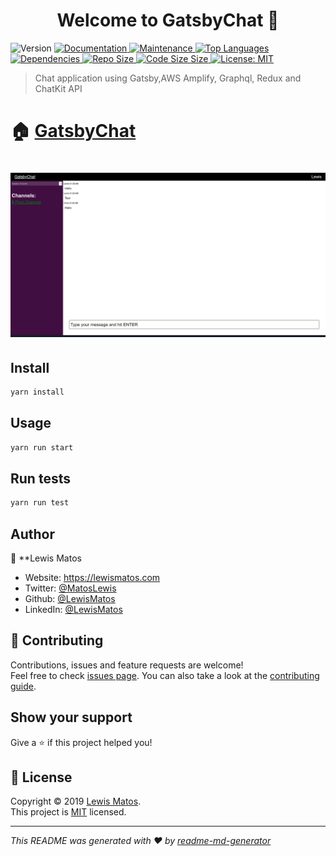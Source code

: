 <h1 align="center">Welcome to GatsbyChat 👋</h1>
<p>
  <img alt="Version" src="https://img.shields.io/badge/version-0.1.0-blue.svg?cacheSeconds=2592000" />
  <a href="https://github.com/LewisMatos/gatsbychat/#readme">
    <img alt="Documentation" src="https://img.shields.io/badge/documentation-yes-brightgreen.svg" target="_blank" />
  </a>
  <a href="https://github.com/LewisMatos/gatsbychat//graphs/commit-activity">
    <img alt="Maintenance" src="https://img.shields.io/badge/Maintained%3F-yes-green.svg" target="_blank" />
  </a>
  <a href="https://github.com/LewisMatos/gatsbychaty/pulse">
    <img alt="Top Languages" src="https://img.shields.io/github/languages/top/LewisMatos/gatsbychat.svg" target="_blank" />
  </a>
  <a href="https://github.com/LewisMatos/gatsbychat/network/dependencies">
    <img alt="Dependencies" src="https://img.shields.io/david/lewismatos/gatsbychat.svg" target="_blank" />
  </a>
   <a href="https://github.com/LewisMatos/gatsbychat/network/dependencies">
    <img alt="Repo Size" src="https://img.shields.io/github/repo-size/LewisMatos/gatsbychat.svg" target="_blank" />
  </a>
     <a href="https://github.com/LewisMatos/gatsbychat/network/dependencies">
    <img alt="Code Size Size" src="https://img.shields.io/github/languages/code-size/LewisMatos/gatsbychat.svg" target="_blank" />
  </a>
    <a href="https://github.com/LewisMatos/gatsbychat//blob/master/LICENSE">
    <img alt="License: MIT" src="https://img.shields.io/badge/License-MIT-yellow.svg" target="_blank" />
  </a>
</p>

> Chat application using Gatsby,AWS Amplify, Graphql, Redux and ChatKit API


# 🏠  [GatsbyChat](https://d2wctpcwhddf2k.cloudfront.net/#)
# ![lewismatos](https://github.com/LewisMatos/gatsbychat/blob/master/src/images/screencapture-192-168-87-130-8000-2019-12-05-01_59_18.png)


## Install

```sh
yarn install
```

## Usage

```sh
yarn run start
```

## Run tests

```sh
yarn run test
```

## Author

👤 **Lewis Matos

* Website: https://lewismatos.com
* Twitter: [@MatosLewis](https://twitter.com/MatosLewis)
* Github: [@LewisMatos](https://github.com/LewisMatos)
* LinkedIn: [@LewisMatos](https://linkedin.com/in/LewisMatos)

## 🤝 Contributing

Contributions, issues and feature requests are welcome!<br />Feel free to check [issues page](https://github.com/gatsbyjs/gatsby/issues). You can also take a look at the [contributing guide](https://github.com/gatsbyjs/gatsby-starter-default/blob/master/CONTRIBUTING.md).

## Show your support

Give a ⭐️ if this project helped you!

## 📝 License

Copyright © 2019 [Lewis Matos](https://github.com/LewisMatos).<br />
This project is [MIT](https://github.com/gatsbyjs/gatsby-starter-default/blob/master/LICENSE) licensed.

***
_This README was generated with ❤️ by [readme-md-generator](https://github.com/kefranabg/readme-md-generator)_
